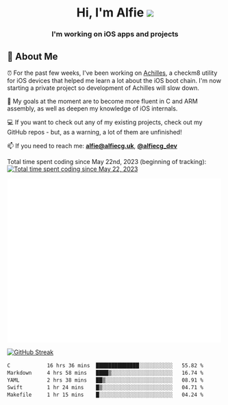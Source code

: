 <h1 align="center">Hi, I'm Alfie <img src="https://raw.githubusercontent.com/MartinHeinz/MartinHeinz/master/wave.gif" width="30px"></h1>
<h3 align="center">I'm working on iOS apps and projects</h3>


## 📖 About Me

⏰ For the past few weeks, I've been working on [Achilles](https://github.com/alfiecg24/Achilles), a checkm8 utility for iOS devices that helped me learn a lot about the iOS boot chain. I'm now starting a private project so development of Achilles will slow down.

🎯 My goals at the moment are to become more fluent in C and ARM assembly, as well as deepen my knowledge of iOS internals.

💻 If you want to check out any of my existing projects, check out my GitHub repos - but, as a warning, a lot of them are unfinished!

📫 If you need to reach me: **alfie@alfiecg.uk**, **[@alfiecg_dev](https://twitter.com/alfiecg_dev)**

Total time spent coding since May 22nd, 2023 (beginning of tracking): [![Total time spent coding since May 22, 2023](https://wakatime.com/badge/user/61592169-b9cf-4af8-b6fa-8ac7d4369b01.svg)](https://wakatime.com/@61592169-b9cf-4af8-b6fa-8ac7d4369b01)


<img align="center" src="/github-metrics.svg" alt="Metrics" width="500">

[![GitHub Streak](https://streak-stats.demolab.com/?user=alfiecg24)](https://git.io/streak-stats)

<!--START_SECTION:waka-->

```txt
C            16 hrs 36 mins  ██████████████░░░░░░░░░░░   55.82 %
Markdown     4 hrs 58 mins   ████▒░░░░░░░░░░░░░░░░░░░░   16.74 %
YAML         2 hrs 38 mins   ██▒░░░░░░░░░░░░░░░░░░░░░░   08.91 %
Swift        1 hr 24 mins    █▒░░░░░░░░░░░░░░░░░░░░░░░   04.71 %
Makefile     1 hr 15 mins    █░░░░░░░░░░░░░░░░░░░░░░░░   04.24 %
```

<!--END_SECTION:waka-->
